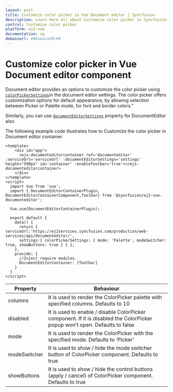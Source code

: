 ```yaml
---
layout: post
title: Customize color picker in Vue Document editor | Syncfusion
description: Learn here all about Customize color picker in Syncfusion Vue Document editor component of Syncfusion Essential JS 2 and more.
control: Customize color picker
platform: ej2-vue
documentation: ug
domainurl: ##DomainURL##
---
```


# Customize color picker in Vue Document editor component

Document editor provides an options to customize the color picker using [`colorPickerSettings`](https://ej2.syncfusion.com/vue/documentation/api/document-editor/documentEditorSettingsModel/#colorpickersettings)in the document editor settings. The color picker offers customization options for default appearance, by allowing selection between Picker or Palette mode, for font and border colors."

Similarly, you can use [`documentEditorSettings`](https://ej2.syncfusion.com/vue/documentation/api/document-editor#documenteditorsettings) property for DocumentEditor also.

The following example code illustrates how to Customize the color picker in Document editor container.

```
<template>
    <div id="app">
      <ejs-documenteditorcontainer ref='documenteditor' :serviceUrl='serviceUrl' :documentEditorSettings='settings' height="590px" id='container' :enableToolbar='true'></ejs-documenteditorcontainer>
    </div>
</template>
<script>
  import Vue from 'vue';
  import { DocumentEditorContainerPlugin, DocumentEditorContainerComponent,Toolbar} from '@syncfusion/ej2-vue-documenteditor';

  Vue.use(DocumentEditorContainerPlugin);

  export default {
    data() {
      return { serviceUrl:'https://ej2services.syncfusion.com/production/web-services/api/documenteditor/',
      settings:{ colorPickerSettings: { mode: 'Palette', modeSwitcher: true, showButtons: true } } };
    },
    provide: {
      //Inject require modules.
      DocumentEditorContainer: [Toolbar]
    }
  }
</script>
```

| Property | Behaviour |
|---|---|
| columns | It is used to render the ColorPicker palette with specified columns. Defaults to 10 |
| disabled | It is used to enable / disable ColorPicker component. If it is disabled the ColorPicker popup won’t open. Defaults to false |
| mode | It is used to render the ColorPicker with the specified mode. Defaults to ‘Picker’ |
| modeSwitcher | It is used to show / hide the mode switcher button of ColorPicker component. Defaults to true |
| showButtons | It is used to show / hide the control buttons (apply / cancel) of ColorPicker component. Defaults to true |
